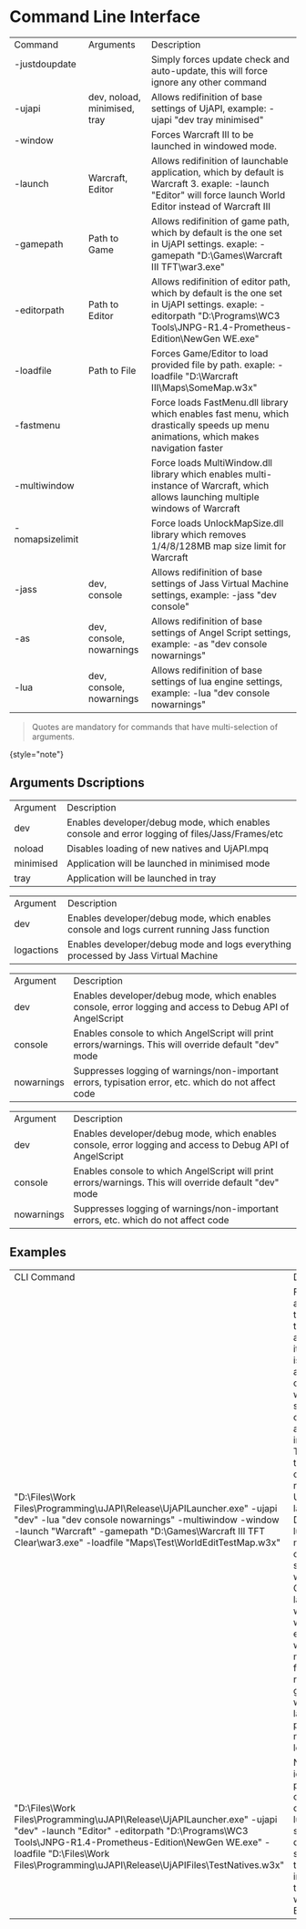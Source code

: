 # Command Line Interface

<table>
    <tr>
        <td>Command</td>
        <td>Arguments</td>
        <td>Description</td>
    </tr>
    <tr>
        <td>-justdoupdate  ㅤ</td>
        <td></td>
        <td>Simply forces update check and auto-update, this will force ignore any other command</td>
    </tr>
    <tr>
        <td>-ujapi </td>
        <td>dev, noload, minimised, tray</td>
        <td>Allows redifinition of base settings of UjAPI, example: -ujapi "dev tray minimised"</td>
    </tr>
    <tr>
        <td>-window</td>
        <td></td>
        <td>Forces Warcraft III to be launched in windowed mode.</td>
    </tr>
    <tr>
        <td>-launch</td>
        <td>Warcraft, Editor</td>
        <td>Allows redifinition of launchable application, which by default is Warcraft 3. exaple: -launch "Editor" will force launch World Editor instead of Warcraft III</td>
    </tr>
    <tr>
        <td>-gamepath</td>
        <td>Path to Game</td>
        <td>Allows redifinition of game path, which by default is the one set in UjAPI settings. exaple: -gamepath "D:\Games\Warcraft III TFT\war3.exe"</td>
    </tr>
    <tr>
        <td>-editorpath</td>
        <td>Path to Editor</td>
        <td>Allows redifinition of editor path, which by default is the one set in UjAPI settings. exaple: -editorpath "D:\Programs\WC3 Tools\JNPG-R1.4-Prometheus-Edition\NewGen WE.exe"</td>
    </tr>
    <tr>
        <td>-loadfile</td>
        <td>Path to File</td>
        <td>Forces Game/Editor to load provided file by path. exaple: -loadfile "D:\Warcraft III\Maps\SomeMap.w3x"</td>
    </tr>
    <tr>
        <td>-fastmenu</td>
        <td></td>
        <td>Force loads FastMenu.dll library which enables fast menu, which drastically speeds up menu animations, which makes navigation faster</td>
    </tr>
    <tr>
        <td>-multiwindow</td>
        <td></td>
        <td>Force loads MultiWindow.dll library which enables multi-instance of Warcraft, which allows launching multiple windows of Warcraft</td>
    </tr>
    <tr>
        <td>-nomapsizelimit  ㅤ</td>
        <td></td>
        <td>Force loads UnlockMapSize.dll library which removes 1/4/8/128MB map size limit for Warcraft</td>
    </tr>
    <tr>
        <td>-jass </td>
        <td>dev, console</td>
        <td>Allows redifinition of base settings of Jass Virtual Machine settings, example: -jass "dev console"</td>
    </tr>
    <tr>
        <td>-as </td>
        <td>dev, console, nowarnings</td>
        <td>Allows redifinition of base settings of Angel Script settings, example: -as "dev console nowarnings"</td>
    </tr>
    <tr>
        <td>-lua </td>
        <td>dev, console, nowarnings</td>
        <td>Allows redifinition of base settings of lua engine settings, example: -lua "dev console nowarnings"</td>
    </tr>
</table>

> Quotes are mandatory for commands that have multi-selection of arguments.
> 
{style="note"}

## Arguments Dscriptions

<procedure title="UjAPI Arguments" collapsible="true">
    <table>
        <tr>
            <td>Argument</td>
            <td>Description</td>
        </tr>
        <tr>
            <td>dev</td>
            <td>Enables developer/debug mode, which enables console and error logging of files/Jass/Frames/etc</td>
        </tr>
        <tr>
            <td>noload</td>
            <td>Disables loading of new natives and UjAPI.mpq</td>
        </tr>
        <tr>
            <td>minimised</td>
            <td>Application will be launched in minimised mode</td>
        </tr>
        <tr>
            <td>tray</td>
            <td>Application will be launched in tray</td>
        </tr>
    </table>
</procedure>

<procedure title="Jass Arguments" collapsible="true">
    <table>
        <tr>
            <td>Argument</td>
            <td>Description</td>
        </tr>
        <tr>
            <td>dev</td>
            <td>Enables developer/debug mode, which enables console and logs current running Jass function</td>
        </tr>
        <tr>
            <td>logactions</td>
            <td>Enables developer/debug mode and logs everything processed by Jass Virtual Machine</td>
        </tr>
    </table>
</procedure>

<procedure title="AngelScript Arguments" collapsible="true">
    <table>
        <tr>
            <td>Argument</td>
            <td>Description</td>
        </tr>
        <tr>
            <td>dev</td>
            <td>Enables developer/debug mode, which enables console, error logging and access to Debug API of AngelScript</td>
        </tr>
        <tr>
            <td>console</td>
            <td>Enables console to which AngelScript will print errors/warnings. This will override default "dev" mode</td>
        </tr>
        <tr>
            <td>nowarnings</td>
            <td>Suppresses logging of warnings/non-important errors, typisation error, etc. which do not affect code</td>
        </tr>
    </table>
</procedure>

<procedure title="lua Arguments" collapsible="true">
    <table>
        <tr>
            <td>Argument</td>
            <td>Description</td>
        </tr>
        <tr>
            <td>dev</td>
            <td>Enables developer/debug mode, which enables console, error logging and access to Debug API of AngelScript</td>
        </tr>
        <tr>
            <td>console</td>
            <td>Enables console to which AngelScript will print errors/warnings. This will override default "dev" mode</td>
        </tr>
        <tr>
            <td>nowarnings</td>
            <td>Suppresses logging of warnings/non-important errors, etc. which do not affect code</td>
        </tr>
    </table>
</procedure>

## Examples

<table>
    <tr>
        <td>CLI Command</td>
        <td>Description</td>
    </tr>
    <tr>
        <td>"D:\Files\Work Files\Programming\uJAPI\Release\UjAPILauncher.exe" -ujapi "dev" -lua "dev console nowarnings" -multiwindow -window -launch "Warcraft" -gamepath "D:\Games\Warcraft III TFT Clear\war3.exe" -loadfile "Maps\Test\WorldEditTestMap.w3x"</td>
        <td>First argument is the path to the application itself, which is automatically created, when a shortcut is created from application in Windows. The rest of the command resolves to: UjAPI being launched in Dev mode, lua in dev mode with console with suppressed warnings. Game is launched with multi-window enabled in windowed mode with a forced redifined game path, which launches provided map in the -loadfile</td>
    </tr>
    <tr>
        <td>"D:\Files\Work Files\Programming\uJAPI\Release\UjAPILauncher.exe" -ujapi "dev" -launch "Editor" -editorpath "D:\Programs\WC3 Tools\JNPG-R1.4-Prometheus-Edition\NewGen WE.exe" -loadfile "D:\Files\Work Files\Programming\uJAPI\Release\UjAPIFiles\TestNatives.w3x"</td>
        <td>Nearly identical to previous one, but we do not send lua settings, since Editor doesn't support them and instead of the Warcraft we send Editor.</td>
    </tr>
</table>